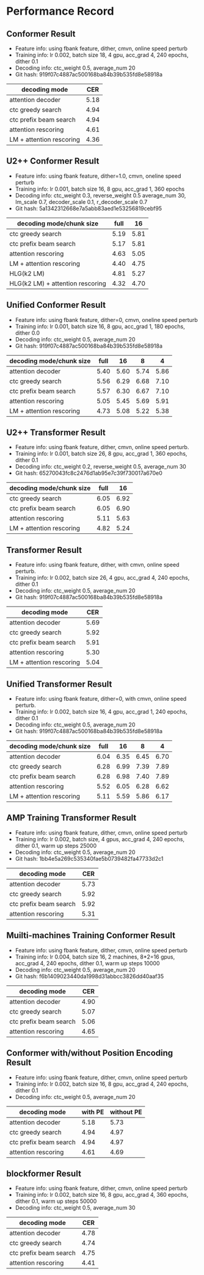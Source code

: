 # Performance Record

## Conformer Result

* Feature info: using fbank feature, dither, cmvn, online speed perturb
* Training info: lr 0.002, batch size 18, 4 gpu, acc_grad 4, 240 epochs, dither 0.1
* Decoding info: ctc_weight 0.5, average_num 20
* Git hash: 919f07c4887ac500168ba84b39b535fd8e58918a

| decoding mode             | CER   |
|---------------------------|-------|
| attention decoder         | 5.18  |
| ctc greedy search         | 4.94  |
| ctc prefix beam search    | 4.94  |
| attention rescoring       | 4.61  |
| LM + attention rescoring  | 4.36  |

## U2++ Conformer Result

* Feature info: using fbank feature, dither=1.0, cmvn, oneline speed perturb
* Training info: lr 0.001, batch size 16, 8 gpu, acc_grad 1, 360 epochs
* Decoding info: ctc_weight 0.3, reverse_weight 0.5  average_num 30, lm_scale 0.7, decoder_scale 0.1, r_decoder_scale 0.7
* Git hash: 5a1342312668e7a5abb83aed1e53256819cebf95

| decoding mode/chunk size  | full  | 16    |
|---------------------------|-------|-------|
| ctc greedy search         | 5.19  | 5.81  |
| ctc prefix beam search    | 5.17  | 5.81  |
| attention rescoring       | 4.63  | 5.05  |
| LM + attention rescoring  | 4.40  | 4.75  |
| HLG(k2 LM)                | 4.81  | 5.27  |
| HLG(k2 LM)  + attention rescoring | 4.32  | 4.70  |

## Unified Conformer Result

* Feature info: using fbank feature, dither=0, cmvn, oneline speed perturb
* Training info: lr 0.001, batch size 16, 8 gpu, acc_grad 1, 180 epochs, dither 0.0
* Decoding info: ctc_weight 0.5, average_num 20
* Git hash: 919f07c4887ac500168ba84b39b535fd8e58918a

| decoding mode/chunk size  | full  | 16    | 8     | 4     |
|---------------------------|-------|-------|-------|-------|
| attention decoder         | 5.40  | 5.60  | 5.74  | 5.86  |
| ctc greedy search         | 5.56  | 6.29  | 6.68  | 7.10  |
| ctc prefix beam search    | 5.57  | 6.30  | 6.67  | 7.10  |
| attention rescoring       | 5.05  | 5.45  | 5.69  | 5.91  |
| LM + attention rescoring  | 4.73  | 5.08  | 5.22  | 5.38  |

## U2++ Transformer Result

* Feature info: using fbank feature, dither, cmvn, online speed perturb.
* Training info: lr 0.001, batch size 26, 8 gpu, acc_grad 1, 360 epochs, dither 0.1
* Decoding info: ctc_weight 0.2, reverse_weight 0.5, average_num 30
* Git hash: 65270043fc8c2476d1ab95e7c39f730017a670e0

| decoding mode/chunk size  | full  | 16    |
|---------------------------|-------|-------|
| ctc greedy search         | 6.05  | 6.92  |
| ctc prefix beam search    | 6.05  | 6.90  |
| attention rescoring       | 5.11  | 5.63  |
| LM + attention rescoring  | 4.82  | 5.24  |

## Transformer Result

* Feature info: using fbank feature, dither, with cmvn, online speed perturb.
* Training info: lr 0.002, batch size 26, 4 gpu, acc_grad 4, 240 epochs, dither 0.1
* Decoding info: ctc_weight 0.5, average_num 20
* Git hash: 919f07c4887ac500168ba84b39b535fd8e58918a

| decoding mode             | CER   |
|---------------------------|-------|
| attention decoder         | 5.69  |
| ctc greedy search         | 5.92  |
| ctc prefix beam search    | 5.91  |
| attention rescoring       | 5.30  |
| LM + attention rescoring  | 5.04  |

## Unified Transformer Result

* Feature info: using fbank feature, dither=0, with cmvn, online speed perturb.
* Training info: lr 0.002, batch size 16, 4 gpu, acc_grad 1, 240 epochs, dither 0.1
* Decoding info: ctc_weight 0.5, average_num 20
* Git hash: 919f07c4887ac500168ba84b39b535fd8e58918a

| decoding mode/chunk size  | full  | 16    | 8     | 4     |
|---------------------------|-------|-------|-------|-------|
| attention decoder         | 6.04  | 6.35  | 6.45  | 6.70  |
| ctc greedy search         | 6.28  | 6.99  | 7.39  | 7.89  |
| ctc prefix beam search    | 6.28  | 6.98  | 7.40  | 7.89  |
| attention rescoring       | 5.52  | 6.05  | 6.28  | 6.62  |
| LM + attention rescoring  | 5.11  | 5.59  | 5.86  | 6.17  |

## AMP Training Transformer Result

* Feature info: using fbank feature, dither, cmvn, online speed perturb
* Training info: lr 0.002, batch size, 4 gpus, acc_grad 4, 240 epochs, dither 0.1, warm up steps 25000
* Decoding info: ctc_weight 0.5, average_num 20
* Git hash: 1bb4e5a269c535340fae5b0739482fa47733d2c1

| decoding mode          | CER  |
|------------------------|------|
| attention decoder      | 5.73 |
| ctc greedy search      | 5.92 |
| ctc prefix beam search | 5.92 |
| attention rescoring    | 5.31 |


## Muilti-machines Training Conformer Result

* Feature info: using fbank feature, dither, cmvn, online speed perturb
* Training info: lr 0.004, batch size 16, 2 machines, 8\*2=16 gpus, acc_grad 4, 240 epochs, dither 0.1, warm up steps 10000
* Decoding info: ctc_weight 0.5, average_num 20
* Git hash: f6b1409023440da1998d31abbcc3826dd40aaf35

| decoding mode          | CER  |
|------------------------|------|
| attention decoder      | 4.90 |
| ctc greedy search      | 5.07 |
| ctc prefix beam search | 5.06 |
| attention rescoring    | 4.65 |


## Conformer with/without Position Encoding Result

* Feature info: using fbank feature, dither, cmvn, online speed perturb
* Training info: lr 0.002, batch size 16, 8 gpu, acc_grad 4, 240 epochs, dither 0.1
* Decoding info: ctc_weight 0.5, average_num 20

| decoding mode          | with PE | without PE |
|------------------------|---------|------------|
| attention decoder      | 5.18    | 5.73       |
| ctc greedy search      | 4.94    | 4.97       |
| ctc prefix beam search | 4.94    | 4.97       |
| attention rescoring    | 4.61    | 4.69       |

## blockformer Result

* Feature info: using fbank feature, dither, cmvn, online speed perturb
* Training info: lr 0.002, batch size 16, 8 gpu, acc_grad 4, 360 epochs, dither 0.1, warm up steps 50000
* Decoding info: ctc_weight 0.5, average_num 30

| decoding mode             | CER   |
|---------------------------|-------|
| attention decoder         | 4.78  |
| ctc greedy search         | 4.74  |
| ctc prefix beam search    | 4.75  |
| attention rescoring       | 4.41  |

